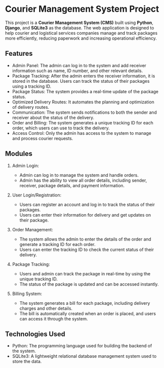# Courier Management System Project

This project is a **Courier Management System (CMS)** built using **Python**, **Django**, and **SQLite3** as the database. The web application is designed to help courier and logistical services companies manage and track packages more efficiently, reducing paperwork and increasing operational efficiency.

## Features

- Admin Panel: The admin can log in to the system and add receiver information such as name, ID number, and other relevant details. 
- Package Tracking: After the admin enters the receiver information, it is stored in the database. Users can track the status of their packages using a tracking ID.
- Package Status: The system provides a real-time update of the package status.
- Optimized Delivery Routes: It automates the planning and optimization of delivery routes.
- Communication: The system sends notifications to both the sender and receiver about the status of the delivery.
- Order and Billing: The system generates a unique tracking ID for each order, which users can use to track the delivery.
- Access Control: Only the admin has access to the system to manage and process courier requests.

## Modules

1. Admin Login:
   - Admin can log in to manage the system and handle orders.
   - Admin has the ability to view all order details, including sender, receiver, package details, and payment information.

2. User Login/Registration:
   - Users can register an account and log in to track the status of their packages.
   - Users can enter their information for delivery and get updates on their package.

3. Order Management:
   - The system allows the admin to enter the details of the order and generate a tracking ID for each order.
   - Users can enter the tracking ID to check the current status of their delivery.

4. Package Tracking:
   - Users and admin can track the package in real-time by using the unique tracking ID.
   - The status of the package is updated and can be accessed instantly.

5. Billing System:
   - The system generates a bill for each package, including delivery charges and other details.
   - The bill is automatically created when an order is placed, and users can access it through the system.

## Technologies Used

- Python: The programming language used for building the backend of the system.
- SQLite3: A lightweight relational database management system used to store the data.


